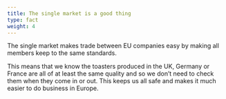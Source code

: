 ```yaml
---
title: The single market is a good thing
type: fact
weight: 4
---
```


The single market makes trade between EU companies easy by making all members keep to the same standards. 

This means that we know the toasters produced in the UK, Germany or France are all of at least the same quality and so we don’t need to check them when they come in or out. This keeps us all safe and makes it much easier to do business in Europe.
